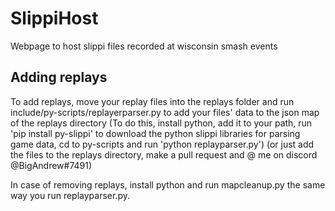 # SlippiHost
Webpage to host slippi files recorded at wisconsin smash events

## Adding replays
To add replays, move your replay files into the replays folder and run include/py-scripts/replayerparser.py to add your files' data to the json map of the replays directory
(To do this, install python, add it to your path, run 'pip install py-slippi' to download the python slippi libraries for parsing game data, cd to py-scripts and run 'python replayparser.py') (or just add the files to the replays directory, make a pull request and @ me on discord @BigAndrew#7491)

In case of removing replays, install python and run mapcleanup.py the same way you run replayparser.py.
